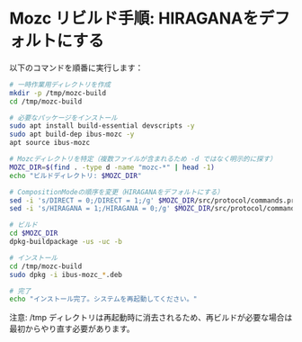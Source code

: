 # Mozc リビルド手順: HIRAGANAをデフォルトにする

以下のコマンドを順番に実行します：

```bash
# 一時作業用ディレクトリを作成
mkdir -p /tmp/mozc-build
cd /tmp/mozc-build

# 必要なパッケージをインストール
sudo apt install build-essential devscripts -y
sudo apt build-dep ibus-mozc -y
apt source ibus-mozc

# Mozcディレクトリを特定（複数ファイルが含まれるため -d ではなく明示的に探す）
MOZC_DIR=$(find . -type d -name "mozc-*" | head -1)
echo "ビルドディレクトリ: $MOZC_DIR"

# CompositionModeの順序を変更（HIRAGANAをデフォルトにする）
sed -i 's/DIRECT = 0;/DIRECT = 1;/g' $MOZC_DIR/src/protocol/commands.proto
sed -i 's/HIRAGANA = 1;/HIRAGANA = 0;/g' $MOZC_DIR/src/protocol/commands.proto

# ビルド
cd $MOZC_DIR
dpkg-buildpackage -us -uc -b

# インストール
cd /tmp/mozc-build
sudo dpkg -i ibus-mozc_*.deb

# 完了
echo "インストール完了。システムを再起動してください。"
```

注意: /tmp ディレクトリは再起動時に消去されるため、再ビルドが必要な場合は最初からやり直す必要があります。
